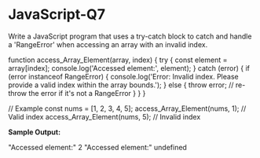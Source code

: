 # JavaScript-Q7
Write a JavaScript program that uses a try-catch block to catch and handle a 'RangeError' when accessing an array with an invalid index.

function access_Array_Element(array, index) {
  try {
    const element = array[index];
    console.log('Accessed element:', element);
  } catch (error) {
    if (error instanceof RangeError) {
      console.log('Error: Invalid index. Please provide a valid index within the array bounds.');
    } else {
      throw error; // re-throw the error if it's not a RangeError
    }
  }
}

// Example
const nums = [1, 2, 3, 4, 5];
access_Array_Element(nums, 1); // Valid index
access_Array_Element(nums, 5); // Invalid index

**Sample Output:**

"Accessed element:"
2
"Accessed element:"
undefined
